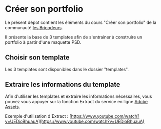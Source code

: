 Créer son portfolio
================

Le présent dépot contient les éléments du cours "Créer son portfolio" de la communauté [les Bricodeurs](https://lesbricodeurs.fr).

Il présente la base de 3 templates afin de s'entrainer à construire un portfolio à partir d'une maquette PSD.

## Choisir son template
Les 3 templates sont disponibles dans le dossier "templates".

## Extraire les informations du template
Afin d'utiliser les templates et extraire les informations nécessaires, vous pouvez vous appuyer sur la fonction Extract du service en ligne [Adobe Assets](https://assets.adobe.com).

Exemple d'utilisation d'Extract : [https://www.youtube.com/watch?v=UEDioBhuauA](https://www.youtube.com/watch?v=UEDioBhuauA)